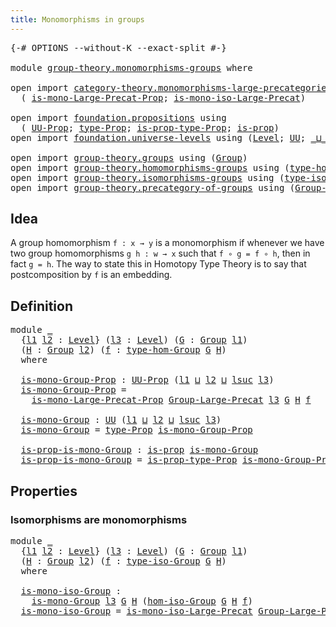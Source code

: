 ```yaml
---
title: Monomorphisms in groups
---
```


<pre class="Agda"><a id="49" class="Symbol">{-#</a> <a id="53" class="Keyword">OPTIONS</a> <a id="61" class="Pragma">--without-K</a> <a id="73" class="Pragma">--exact-split</a> <a id="87" class="Symbol">#-}</a>

<a id="92" class="Keyword">module</a> <a id="99" href="group-theory.monomorphisms-groups.html" class="Module">group-theory.monomorphisms-groups</a> <a id="133" class="Keyword">where</a>

<a id="140" class="Keyword">open</a> <a id="145" class="Keyword">import</a> <a id="152" href="category-theory.monomorphisms-large-precategories.html" class="Module">category-theory.monomorphisms-large-precategories</a> <a id="202" class="Keyword">using</a>
  <a id="210" class="Symbol">(</a> <a id="212" href="category-theory.monomorphisms-large-precategories.html#1442" class="Function">is-mono-Large-Precat-Prop</a><a id="237" class="Symbol">;</a> <a id="239" href="category-theory.monomorphisms-large-precategories.html#2170" class="Function">is-mono-iso-Large-Precat</a><a id="263" class="Symbol">)</a>

<a id="266" class="Keyword">open</a> <a id="271" class="Keyword">import</a> <a id="278" href="foundation.propositions.html" class="Module">foundation.propositions</a> <a id="302" class="Keyword">using</a>
  <a id="310" class="Symbol">(</a> <a id="312" href="foundation-core.propositions.html#1393" class="Function">UU-Prop</a><a id="319" class="Symbol">;</a> <a id="321" href="foundation-core.propositions.html#1495" class="Function">type-Prop</a><a id="330" class="Symbol">;</a> <a id="332" href="foundation-core.propositions.html#1562" class="Function">is-prop-type-Prop</a><a id="349" class="Symbol">;</a> <a id="351" href="foundation-core.propositions.html#1309" class="Function">is-prop</a><a id="358" class="Symbol">)</a>
<a id="360" class="Keyword">open</a> <a id="365" class="Keyword">import</a> <a id="372" href="foundation.universe-levels.html" class="Module">foundation.universe-levels</a> <a id="399" class="Keyword">using</a> <a id="405" class="Symbol">(</a><a id="406" href="Agda.Primitive.html#597" class="Postulate">Level</a><a id="411" class="Symbol">;</a> <a id="413" href="foundation-core.universe-levels.html#235" class="Primitive">UU</a><a id="415" class="Symbol">;</a> <a id="417" href="Agda.Primitive.html#810" class="Primitive Operator">_⊔_</a><a id="420" class="Symbol">;</a> <a id="422" href="Agda.Primitive.html#780" class="Primitive">lsuc</a><a id="426" class="Symbol">)</a>

<a id="429" class="Keyword">open</a> <a id="434" class="Keyword">import</a> <a id="441" href="group-theory.groups.html" class="Module">group-theory.groups</a> <a id="461" class="Keyword">using</a> <a id="467" class="Symbol">(</a><a id="468" href="group-theory.groups.html#2481" class="Function">Group</a><a id="473" class="Symbol">)</a>
<a id="475" class="Keyword">open</a> <a id="480" class="Keyword">import</a> <a id="487" href="group-theory.homomorphisms-groups.html" class="Module">group-theory.homomorphisms-groups</a> <a id="521" class="Keyword">using</a> <a id="527" class="Symbol">(</a><a id="528" href="group-theory.homomorphisms-groups.html#1635" class="Function">type-hom-Group</a><a id="542" class="Symbol">)</a>
<a id="544" class="Keyword">open</a> <a id="549" class="Keyword">import</a> <a id="556" href="group-theory.isomorphisms-groups.html" class="Module">group-theory.isomorphisms-groups</a> <a id="589" class="Keyword">using</a> <a id="595" class="Symbol">(</a><a id="596" href="group-theory.isomorphisms-groups.html#1714" class="Function">type-iso-Group</a><a id="610" class="Symbol">;</a> <a id="612" href="group-theory.isomorphisms-groups.html#1806" class="Function">hom-iso-Group</a><a id="625" class="Symbol">)</a>
<a id="627" class="Keyword">open</a> <a id="632" class="Keyword">import</a> <a id="639" href="group-theory.precategory-of-groups.html" class="Module">group-theory.precategory-of-groups</a> <a id="674" class="Keyword">using</a> <a id="680" class="Symbol">(</a><a id="681" href="group-theory.precategory-of-groups.html#747" class="Function">Group-Large-Precat</a><a id="699" class="Symbol">)</a>
</pre>
## Idea

A group homomorphism `f : x → y` is a monomorphism if whenever we have two group homomorphisms `g h : w → x` such that `f ∘ g = f ∘ h`, then in fact `g = h`. The way to state this in Homotopy Type Theory is to say that postcomposition by `f` is an embedding.

## Definition

<pre class="Agda"><a id="998" class="Keyword">module</a> <a id="1005" href="group-theory.monomorphisms-groups.html#1005" class="Module">_</a>
  <a id="1009" class="Symbol">{</a><a id="1010" href="group-theory.monomorphisms-groups.html#1010" class="Bound">l1</a> <a id="1013" href="group-theory.monomorphisms-groups.html#1013" class="Bound">l2</a> <a id="1016" class="Symbol">:</a> <a id="1018" href="Agda.Primitive.html#597" class="Postulate">Level</a><a id="1023" class="Symbol">}</a> <a id="1025" class="Symbol">(</a><a id="1026" href="group-theory.monomorphisms-groups.html#1026" class="Bound">l3</a> <a id="1029" class="Symbol">:</a> <a id="1031" href="Agda.Primitive.html#597" class="Postulate">Level</a><a id="1036" class="Symbol">)</a> <a id="1038" class="Symbol">(</a><a id="1039" href="group-theory.monomorphisms-groups.html#1039" class="Bound">G</a> <a id="1041" class="Symbol">:</a> <a id="1043" href="group-theory.groups.html#2481" class="Function">Group</a> <a id="1049" href="group-theory.monomorphisms-groups.html#1010" class="Bound">l1</a><a id="1051" class="Symbol">)</a>
  <a id="1055" class="Symbol">(</a><a id="1056" href="group-theory.monomorphisms-groups.html#1056" class="Bound">H</a> <a id="1058" class="Symbol">:</a> <a id="1060" href="group-theory.groups.html#2481" class="Function">Group</a> <a id="1066" href="group-theory.monomorphisms-groups.html#1013" class="Bound">l2</a><a id="1068" class="Symbol">)</a> <a id="1070" class="Symbol">(</a><a id="1071" href="group-theory.monomorphisms-groups.html#1071" class="Bound">f</a> <a id="1073" class="Symbol">:</a> <a id="1075" href="group-theory.homomorphisms-groups.html#1635" class="Function">type-hom-Group</a> <a id="1090" href="group-theory.monomorphisms-groups.html#1039" class="Bound">G</a> <a id="1092" href="group-theory.monomorphisms-groups.html#1056" class="Bound">H</a><a id="1093" class="Symbol">)</a>
  <a id="1097" class="Keyword">where</a>

  <a id="1106" href="group-theory.monomorphisms-groups.html#1106" class="Function">is-mono-Group-Prop</a> <a id="1125" class="Symbol">:</a> <a id="1127" href="foundation-core.propositions.html#1393" class="Function">UU-Prop</a> <a id="1135" class="Symbol">(</a><a id="1136" href="group-theory.monomorphisms-groups.html#1010" class="Bound">l1</a> <a id="1139" href="Agda.Primitive.html#810" class="Primitive Operator">⊔</a> <a id="1141" href="group-theory.monomorphisms-groups.html#1013" class="Bound">l2</a> <a id="1144" href="Agda.Primitive.html#810" class="Primitive Operator">⊔</a> <a id="1146" href="Agda.Primitive.html#780" class="Primitive">lsuc</a> <a id="1151" href="group-theory.monomorphisms-groups.html#1026" class="Bound">l3</a><a id="1153" class="Symbol">)</a>
  <a id="1157" href="group-theory.monomorphisms-groups.html#1106" class="Function">is-mono-Group-Prop</a> <a id="1176" class="Symbol">=</a>
    <a id="1182" href="category-theory.monomorphisms-large-precategories.html#1442" class="Function">is-mono-Large-Precat-Prop</a> <a id="1208" href="group-theory.precategory-of-groups.html#747" class="Function">Group-Large-Precat</a> <a id="1227" href="group-theory.monomorphisms-groups.html#1026" class="Bound">l3</a> <a id="1230" href="group-theory.monomorphisms-groups.html#1039" class="Bound">G</a> <a id="1232" href="group-theory.monomorphisms-groups.html#1056" class="Bound">H</a> <a id="1234" href="group-theory.monomorphisms-groups.html#1071" class="Bound">f</a>

  <a id="1239" href="group-theory.monomorphisms-groups.html#1239" class="Function">is-mono-Group</a> <a id="1253" class="Symbol">:</a> <a id="1255" href="foundation-core.universe-levels.html#235" class="Primitive">UU</a> <a id="1258" class="Symbol">(</a><a id="1259" href="group-theory.monomorphisms-groups.html#1010" class="Bound">l1</a> <a id="1262" href="Agda.Primitive.html#810" class="Primitive Operator">⊔</a> <a id="1264" href="group-theory.monomorphisms-groups.html#1013" class="Bound">l2</a> <a id="1267" href="Agda.Primitive.html#810" class="Primitive Operator">⊔</a> <a id="1269" href="Agda.Primitive.html#780" class="Primitive">lsuc</a> <a id="1274" href="group-theory.monomorphisms-groups.html#1026" class="Bound">l3</a><a id="1276" class="Symbol">)</a>
  <a id="1280" href="group-theory.monomorphisms-groups.html#1239" class="Function">is-mono-Group</a> <a id="1294" class="Symbol">=</a> <a id="1296" href="foundation-core.propositions.html#1495" class="Function">type-Prop</a> <a id="1306" href="group-theory.monomorphisms-groups.html#1106" class="Function">is-mono-Group-Prop</a>

  <a id="1328" href="group-theory.monomorphisms-groups.html#1328" class="Function">is-prop-is-mono-Group</a> <a id="1350" class="Symbol">:</a> <a id="1352" href="foundation-core.propositions.html#1309" class="Function">is-prop</a> <a id="1360" href="group-theory.monomorphisms-groups.html#1239" class="Function">is-mono-Group</a>
  <a id="1376" href="group-theory.monomorphisms-groups.html#1328" class="Function">is-prop-is-mono-Group</a> <a id="1398" class="Symbol">=</a> <a id="1400" href="foundation-core.propositions.html#1562" class="Function">is-prop-type-Prop</a> <a id="1418" href="group-theory.monomorphisms-groups.html#1106" class="Function">is-mono-Group-Prop</a>
</pre>
## Properties

### Isomorphisms are monomorphisms

<pre class="Agda"><a id="1501" class="Keyword">module</a> <a id="1508" href="group-theory.monomorphisms-groups.html#1508" class="Module">_</a>
  <a id="1512" class="Symbol">{</a><a id="1513" href="group-theory.monomorphisms-groups.html#1513" class="Bound">l1</a> <a id="1516" href="group-theory.monomorphisms-groups.html#1516" class="Bound">l2</a> <a id="1519" class="Symbol">:</a> <a id="1521" href="Agda.Primitive.html#597" class="Postulate">Level</a><a id="1526" class="Symbol">}</a> <a id="1528" class="Symbol">(</a><a id="1529" href="group-theory.monomorphisms-groups.html#1529" class="Bound">l3</a> <a id="1532" class="Symbol">:</a> <a id="1534" href="Agda.Primitive.html#597" class="Postulate">Level</a><a id="1539" class="Symbol">)</a> <a id="1541" class="Symbol">(</a><a id="1542" href="group-theory.monomorphisms-groups.html#1542" class="Bound">G</a> <a id="1544" class="Symbol">:</a> <a id="1546" href="group-theory.groups.html#2481" class="Function">Group</a> <a id="1552" href="group-theory.monomorphisms-groups.html#1513" class="Bound">l1</a><a id="1554" class="Symbol">)</a>
  <a id="1558" class="Symbol">(</a><a id="1559" href="group-theory.monomorphisms-groups.html#1559" class="Bound">H</a> <a id="1561" class="Symbol">:</a> <a id="1563" href="group-theory.groups.html#2481" class="Function">Group</a> <a id="1569" href="group-theory.monomorphisms-groups.html#1516" class="Bound">l2</a><a id="1571" class="Symbol">)</a> <a id="1573" class="Symbol">(</a><a id="1574" href="group-theory.monomorphisms-groups.html#1574" class="Bound">f</a> <a id="1576" class="Symbol">:</a> <a id="1578" href="group-theory.isomorphisms-groups.html#1714" class="Function">type-iso-Group</a> <a id="1593" href="group-theory.monomorphisms-groups.html#1542" class="Bound">G</a> <a id="1595" href="group-theory.monomorphisms-groups.html#1559" class="Bound">H</a><a id="1596" class="Symbol">)</a>
  <a id="1600" class="Keyword">where</a>

  <a id="1609" href="group-theory.monomorphisms-groups.html#1609" class="Function">is-mono-iso-Group</a> <a id="1627" class="Symbol">:</a>
    <a id="1633" href="group-theory.monomorphisms-groups.html#1239" class="Function">is-mono-Group</a> <a id="1647" href="group-theory.monomorphisms-groups.html#1529" class="Bound">l3</a> <a id="1650" href="group-theory.monomorphisms-groups.html#1542" class="Bound">G</a> <a id="1652" href="group-theory.monomorphisms-groups.html#1559" class="Bound">H</a> <a id="1654" class="Symbol">(</a><a id="1655" href="group-theory.isomorphisms-groups.html#1806" class="Function">hom-iso-Group</a> <a id="1669" href="group-theory.monomorphisms-groups.html#1542" class="Bound">G</a> <a id="1671" href="group-theory.monomorphisms-groups.html#1559" class="Bound">H</a> <a id="1673" href="group-theory.monomorphisms-groups.html#1574" class="Bound">f</a><a id="1674" class="Symbol">)</a>
  <a id="1678" href="group-theory.monomorphisms-groups.html#1609" class="Function">is-mono-iso-Group</a> <a id="1696" class="Symbol">=</a> <a id="1698" href="category-theory.monomorphisms-large-precategories.html#2170" class="Function">is-mono-iso-Large-Precat</a> <a id="1723" href="group-theory.precategory-of-groups.html#747" class="Function">Group-Large-Precat</a> <a id="1742" href="group-theory.monomorphisms-groups.html#1529" class="Bound">l3</a> <a id="1745" href="group-theory.monomorphisms-groups.html#1542" class="Bound">G</a> <a id="1747" href="group-theory.monomorphisms-groups.html#1559" class="Bound">H</a> <a id="1749" href="group-theory.monomorphisms-groups.html#1574" class="Bound">f</a>
</pre>